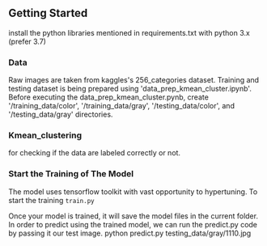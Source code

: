## Getting Started

install the python libraries mentioned in requirements.txt with python 3.x (prefer 3.7)

### Data

Raw images are taken from kaggles's 256_categories dataset. 
Training and testing dataset is being prepared using 'data_prep_kmean_cluster.ipynb'. Before executing the data_prep_kmean_cluster.pynb, create '/training_data/color', '/training_data/gray', '/testing_data/color', and '/testing_data/gray' directories.

### Kmean_clustering

for checking if the data are labeled correctly or not.

### Start the Training of The Model

The model uses tensorflow toolkit with vast opportunity to hypertuning.
To start the training  `train.py`

Once your model is trained, it will save the model files in the current folder.
In order to predict using the trained model, we can run the predict.py code by passing it our test image.
python predict.py testing_data/gray/1110.jpg

